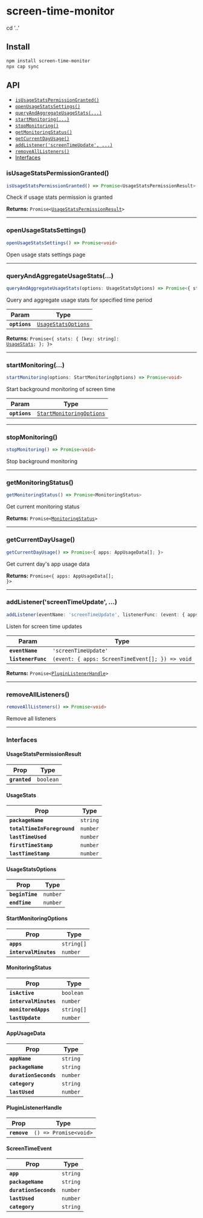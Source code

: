 # screen-time-monitor

cd '..'

## Install

```bash
npm install screen-time-monitor
npx cap sync
```

## API

<docgen-index>

* [`isUsageStatsPermissionGranted()`](#isusagestatspermissiongranted)
* [`openUsageStatsSettings()`](#openusagestatssettings)
* [`queryAndAggregateUsageStats(...)`](#queryandaggregateusagestats)
* [`startMonitoring(...)`](#startmonitoring)
* [`stopMonitoring()`](#stopmonitoring)
* [`getMonitoringStatus()`](#getmonitoringstatus)
* [`getCurrentDayUsage()`](#getcurrentdayusage)
* [`addListener('screenTimeUpdate', ...)`](#addlistenerscreentimeupdate-)
* [`removeAllListeners()`](#removealllisteners)
* [Interfaces](#interfaces)

</docgen-index>

<docgen-api>
<!--Update the source file JSDoc comments and rerun docgen to update the docs below-->

### isUsageStatsPermissionGranted()

```typescript
isUsageStatsPermissionGranted() => Promise<UsageStatsPermissionResult>
```

Check if usage stats permission is granted

**Returns:** <code>Promise&lt;<a href="#usagestatspermissionresult">UsageStatsPermissionResult</a>&gt;</code>

--------------------


### openUsageStatsSettings()

```typescript
openUsageStatsSettings() => Promise<void>
```

Open usage stats settings page

--------------------


### queryAndAggregateUsageStats(...)

```typescript
queryAndAggregateUsageStats(options: UsageStatsOptions) => Promise<{ stats: { [key: string]: UsageStats; }; }>
```

Query and aggregate usage stats for specified time period

| Param         | Type                                                            |
| ------------- | --------------------------------------------------------------- |
| **`options`** | <code><a href="#usagestatsoptions">UsageStatsOptions</a></code> |

**Returns:** <code>Promise&lt;{ stats: { [key: string]: <a href="#usagestats">UsageStats</a>; }; }&gt;</code>

--------------------


### startMonitoring(...)

```typescript
startMonitoring(options: StartMonitoringOptions) => Promise<void>
```

Start background monitoring of screen time

| Param         | Type                                                                      |
| ------------- | ------------------------------------------------------------------------- |
| **`options`** | <code><a href="#startmonitoringoptions">StartMonitoringOptions</a></code> |

--------------------


### stopMonitoring()

```typescript
stopMonitoring() => Promise<void>
```

Stop background monitoring

--------------------


### getMonitoringStatus()

```typescript
getMonitoringStatus() => Promise<MonitoringStatus>
```

Get current monitoring status

**Returns:** <code>Promise&lt;<a href="#monitoringstatus">MonitoringStatus</a>&gt;</code>

--------------------


### getCurrentDayUsage()

```typescript
getCurrentDayUsage() => Promise<{ apps: AppUsageData[]; }>
```

Get current day's app usage data

**Returns:** <code>Promise&lt;{ apps: AppUsageData[]; }&gt;</code>

--------------------


### addListener('screenTimeUpdate', ...)

```typescript
addListener(eventName: 'screenTimeUpdate', listenerFunc: (event: { apps: ScreenTimeEvent[]; }) => void) => Promise<PluginListenerHandle>
```

Listen for screen time updates

| Param              | Type                                                          |
| ------------------ | ------------------------------------------------------------- |
| **`eventName`**    | <code>'screenTimeUpdate'</code>                               |
| **`listenerFunc`** | <code>(event: { apps: ScreenTimeEvent[]; }) =&gt; void</code> |

**Returns:** <code>Promise&lt;<a href="#pluginlistenerhandle">PluginListenerHandle</a>&gt;</code>

--------------------


### removeAllListeners()

```typescript
removeAllListeners() => Promise<void>
```

Remove all listeners

--------------------


### Interfaces


#### UsageStatsPermissionResult

| Prop          | Type                 |
| ------------- | -------------------- |
| **`granted`** | <code>boolean</code> |


#### UsageStats

| Prop                        | Type                |
| --------------------------- | ------------------- |
| **`packageName`**           | <code>string</code> |
| **`totalTimeInForeground`** | <code>number</code> |
| **`lastTimeUsed`**          | <code>number</code> |
| **`firstTimeStamp`**        | <code>number</code> |
| **`lastTimeStamp`**         | <code>number</code> |


#### UsageStatsOptions

| Prop            | Type                |
| --------------- | ------------------- |
| **`beginTime`** | <code>number</code> |
| **`endTime`**   | <code>number</code> |


#### StartMonitoringOptions

| Prop                  | Type                  |
| --------------------- | --------------------- |
| **`apps`**            | <code>string[]</code> |
| **`intervalMinutes`** | <code>number</code>   |


#### MonitoringStatus

| Prop                  | Type                  |
| --------------------- | --------------------- |
| **`isActive`**        | <code>boolean</code>  |
| **`intervalMinutes`** | <code>number</code>   |
| **`monitoredApps`**   | <code>string[]</code> |
| **`lastUpdate`**      | <code>number</code>   |


#### AppUsageData

| Prop                  | Type                |
| --------------------- | ------------------- |
| **`appName`**         | <code>string</code> |
| **`packageName`**     | <code>string</code> |
| **`durationSeconds`** | <code>number</code> |
| **`category`**        | <code>string</code> |
| **`lastUsed`**        | <code>number</code> |


#### PluginListenerHandle

| Prop         | Type                                      |
| ------------ | ----------------------------------------- |
| **`remove`** | <code>() =&gt; Promise&lt;void&gt;</code> |


#### ScreenTimeEvent

| Prop                  | Type                |
| --------------------- | ------------------- |
| **`app`**             | <code>string</code> |
| **`packageName`**     | <code>string</code> |
| **`durationSeconds`** | <code>number</code> |
| **`lastUsed`**        | <code>number</code> |
| **`category`**        | <code>string</code> |

</docgen-api>
